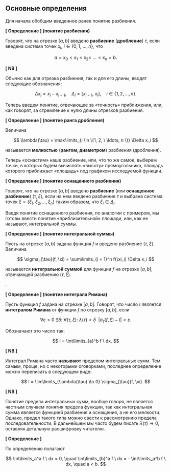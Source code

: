 ## Основные определения

Для начала обобщим введенное ранее понятие разбиения.


**[ Определение ] (понятие разбиения)**

Говорят, что на отрезке $[a, b]$ введено **разбиение** (**дробление**) $\tau$, если введена система точек $x_i$, $i \in \{0, 1, \ \ldots, n \}$, что

$$
a = x_0 < x_1 < x_2 < \ \ldots < x_n = b.
$$




 **[ NB ]**

Обычно как для отрезка разбиения, так и для его длины, вводят следующие обозначения:

$$
\Delta x_i = x_i - x_{i-1}, \quad \Delta_i = [x_{i-1}, \ x_i], \quad i \in \{ 1, 2, ...,n \}.
$$


Теперь введем понятие, отвечающее за «точность» приближения, или, как говорят, за стремление к нулю длины отрезков разбиения.


**[ Определение ] (понятие ранга дробления)**

Величина 

$$
\lambda(\tau) = \max\limits_{i \in \{1, 2, \ \ldots, n \}} \Delta x_i
$$

 называется **мелкостью** (**рангом, диаметром**) разбиения (дробления).



Теперь «оснастим» наше разбиение, или, что то же самое, выберем точки, в которых будем вычислять «высоту» прямоугольника, площадь которого приближает «площадь» под графиком исследуемой функции.


**[ Определение ] (понятие оснащенного разбиения)**

Говорят, что на отрезке $[a, b]$ введено **разбиение** (или **оснащенное разбиение**) $(\tau, \xi)$, если на нем введено разбиение $\tau$ и выбрана система точек $\xi = \{\xi_1, \xi_2, ..., \xi_n\}$ таким образом, что $\xi_i \in \Delta_i$.



Введя понятие оснащенного разбиения, по аналогии с примером, мы готовы ввести понятие «приблизительной» площади, или, как ее называют, интегральной суммы.


**[ Определение ] (понятие интегральной суммы)**

Пусть на отрезке $[a, b]$ задана функция $f$ и введено разбиение $(\tau, \xi)$. Величина

$$
\sigma_{\tau}(f, \xi) = \sum\limits_{i = 1}^n f(\xi_i) \Delta x_i
$$

называется **интегральной суммой** для функции $f$ на отрезке $[a, b]$, отвечающей разбиению $(\tau, \xi)$.

.


**[ Определение ] (понятие интеграла Римана)**

Пусть функция $f$ задана на отрезке $[a, b]$. Говорят, что число $I$ является **интегралом Римана** от функции $f$ по отрезку $[a, b]$, если

$$
\forall \varepsilon > 0 \ \exists \delta: \ \forall (\tau, \xi): \ \lambda(\tau) < \delta \ \ |\sigma_{\tau}(f, \xi)  - I| < \varepsilon.
$$

Обозначают это число так:

$$
I = \int\limits_{a}^b f \  dx.
$$


 **[ NB ]**

Интеграл Римана часто **называют** пределом интегральных сумм. Тем самым, проще, но с некоторыми оговорками, последнее определение можно переписать в следующем виде:

$$
I = \lim\limits_{\lambda(\tau) \to 0} \sigma_{\tau}(f, \xi).
$$



 **[ NB ]**

Понятие предела интегральных сумм, вообще говоря, не является частным случаем понятия предела функции, так как интегральная сумма является функцией разбиения и оснащения, а не его мелкости. Однако, предел такого типа можно свести к рассмотрению предела последовательности. В дальнейшем мы часто будем писать $\lambda(\tau) \to 0$, оставляя детальную расшифровку читателю. 







**[ Определение ]**

По определению полагают

$$
\int\limits_a^a f \ dx = 0, \quad \int\limits_{b}^a f \ dx = - \int\limits_a^b f \ dx, \quad  a < b.
$$

